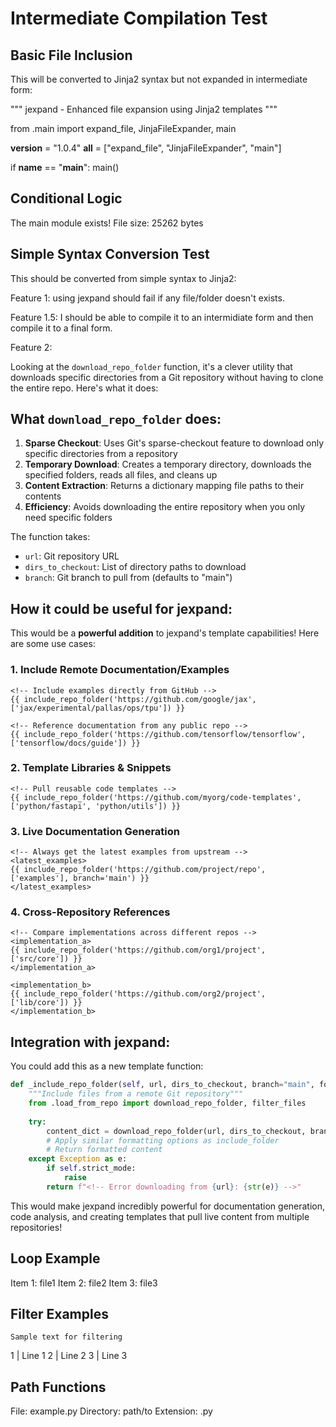 # Intermediate Compilation Test

## Basic File Inclusion
This will be converted to Jinja2 syntax but not expanded in intermediate form:

"""
jexpand - Enhanced file expansion using Jinja2 templates
"""

from .main import expand_file, JinjaFileExpander, main

__version__ = "1.0.4"
__all__ = ["expand_file", "JinjaFileExpander", "main"]


if __name__ == "__main__":
    main() 


## Conditional Logic
The main module exists!
File size: 25262 bytes

## Simple Syntax Conversion Test
This should be converted from simple syntax to Jinja2:

Feature 1:
using jexpand should fail if any file/folder doesn't exists.

Feature 1.5:
I should be able to compile it to an intermidiate form and then compile it to a final form.

Feature 2:

Looking at the `download_repo_folder` function, it's a clever utility that downloads specific directories from a Git repository without having to clone the entire repo. Here's what it does:

## What `download_repo_folder` does:

1. **Sparse Checkout**: Uses Git's sparse-checkout feature to download only specific directories from a repository
2. **Temporary Download**: Creates a temporary directory, downloads the specified folders, reads all files, and cleans up
3. **Content Extraction**: Returns a dictionary mapping file paths to their contents
4. **Efficiency**: Avoids downloading the entire repository when you only need specific folders

The function takes:
- `url`: Git repository URL 
- `dirs_to_checkout`: List of directory paths to download
- `branch`: Git branch to pull from (defaults to "main")

## How it could be useful for jexpand:

This would be a **powerful addition** to jexpand's template capabilities! Here are some use cases:

### 1. **Include Remote Documentation/Examples**
```jinja2
<!-- Include examples directly from GitHub -->
{{ include_repo_folder('https://github.com/google/jax', ['jax/experimental/pallas/ops/tpu']) }}

<!-- Reference documentation from any public repo -->
{{ include_repo_folder('https://github.com/tensorflow/tensorflow', ['tensorflow/docs/guide']) }}
```

### 2. **Template Libraries & Snippets**
```jinja2
<!-- Pull reusable code templates -->
{{ include_repo_folder('https://github.com/myorg/code-templates', ['python/fastapi', 'python/utils']) }}
```

### 3. **Live Documentation Generation**
```jinja2
<!-- Always get the latest examples from upstream -->
<latest_examples>
{{ include_repo_folder('https://github.com/project/repo', ['examples'], branch='main') }}
</latest_examples>
```

### 4. **Cross-Repository References**
```jinja2
<!-- Compare implementations across different repos -->
<implementation_a>
{{ include_repo_folder('https://github.com/org1/project', ['src/core']) }}
</implementation_a>

<implementation_b>
{{ include_repo_folder('https://github.com/org2/project', ['lib/core']) }}
</implementation_b>
```

## Integration with jexpand:

You could add this as a new template function:

```python
def _include_repo_folder(self, url, dirs_to_checkout, branch="main", format_as="xml"):
    """Include files from a remote Git repository"""
    from .load_from_repo import download_repo_folder, filter_files
    
    try:
        content_dict = download_repo_folder(url, dirs_to_checkout, branch)
        # Apply similar formatting options as include_folder
        # Return formatted content
    except Exception as e:
        if self.strict_mode:
            raise
        return f"<!-- Error downloading from {url}: {str(e)} -->"
```

This would make jexpand incredibly powerful for documentation generation, code analysis, and creating templates that pull live content from multiple repositories!

## Loop Example
Item 1: file1
Item 2: file2
Item 3: file3

## Filter Examples
```text
Sample text for filtering
```

1 | Line 1
2 | Line 2
3 | Line 3

## Path Functions
File: example.py
Directory: path/to
Extension: .py